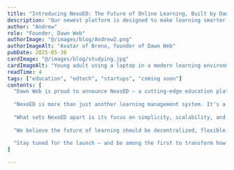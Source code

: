 ```yaml
---
title: "Introducing NexoED: The Future of Online Learning, Built by Dawn Web"
description: "Our newest platform is designed to make learning smarter, more engaging, and accessible for everyone"
author: "Andrew"
role: "Founder, Dawn Web"
authorImage: "@/images/blog/Andrew2.png"
authorImageAlt: "Avatar of Breno, founder of Dawn Web"
pubDate: 2025-05-30
cardImage: "@/images/blog/studying.jpg"
cardImageAlt: "Young adult using a laptop in a modern learning environment"
readTime: 4
tags: ["education", "edtech", "startups", "coming soon"]
contents: [
  "Dawn Web is proud to announce NexoED — a cutting-edge education platform built to meet the evolving demands of online learning. With accessibility, engagement, and personalization at its core, NexoED is our contribution to making quality education more reachable and impactful.",
  
  "NexoED is more than just another learning management system. It's a digital ecosystem where educators can create, share, and manage courses with ease — and where learners can connect with knowledge through immersive, intuitive experiences.",
  
  "What sets NexoED apart is its focus on simplicity, scalability, and modern UX. Whether you’re a solo tutor, an academy, or a corporate trainer, our platform adapts to your needs. Our backend is built for performance and analytics, giving you the tools to monitor student progress, gather insights, and optimize your teaching approach.",
  
  "We believe the future of learning should be decentralized, flexible, and inspiring. That’s why NexoED supports multimedia content, real-time assessments, and community-driven learning tools to bring education into the next generation.",
  
  "Stay tuned for the launch — and be among the first to transform how you teach and learn online. If you're an educator, institution, or entrepreneur in the education space, NexoED is made for you."
]

---
```

